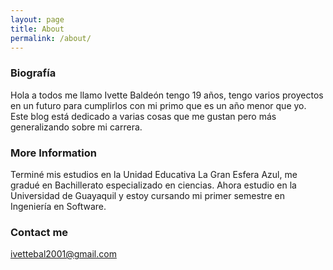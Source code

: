 ```yaml
---
layout: page
title: About
permalink: /about/
---
```


### Biografía

Hola a todos me llamo Ivette Baldeón tengo 19 años, tengo varios proyectos en un futuro para cumplirlos con mi primo que es un año menor que yo. Este blog está dedicado a varias cosas que me gustan pero más generalizando sobre mi carrera. 

### More Information

Terminé mis estudios en la Unidad Educativa La Gran Esfera Azul, me gradué en Bachillerato especializado en ciencias. Ahora estudio en la Universidad de Guayaquil y estoy cursando mi primer semestre en Ingeniería en Software.

### Contact me

ivettebal2001@gmail.com
